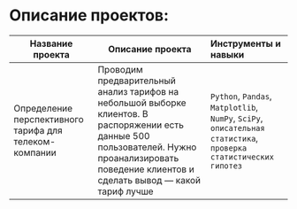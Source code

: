 # Описание проектов:
|Название проекта     |Описание проекта|Инструменты и навыки|
|---------------------|---------------  |:-------------------|
|Определение перспективного тарифа для телеком-компании| Проводим предварительный анализ тарифов на небольшой выборке клиентов. В распоряжении есть данные 500 пользователей. Нужно проанализировать поведение клиентов и сделать вывод — какой тариф лучше|`Python`, `Pandas`, `Matplotlib`, `NumPy`, `SciPy`, `описательная статистика`, `проверка статистических гипотез`|

